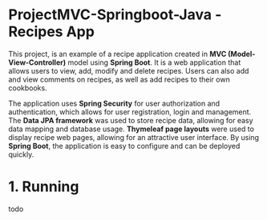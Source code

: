 # ProjectMVC-Springboot-Java - Recipes App
This project, is an example of a recipe application created in <b>MVC (Model-View-Controller)</b> model using <b>Spring Boot</b>. It is a web application that allows users to view, add, modify and delete recipes. Users can also add and view comments on recipes, as well as add recipes to their own cookbooks.

The application uses <b>Spring Security</b> for user authorization and authentication, which allows for user registration, login and management.
The <b>Data JPA framework</b> was used to store recipe data, allowing for easy data mapping and database usage. 
<b>Thymeleaf page layouts</b> were used to display recipe web pages, allowing for an attractive user interface.
By using <b>Spring Boot</b>, the application is easy to configure and can be deployed quickly.



# 1. Running
todo
